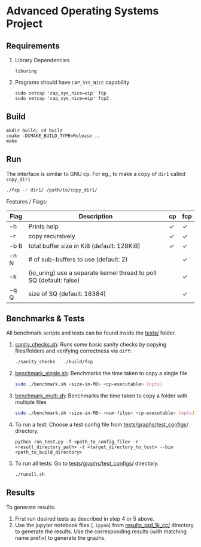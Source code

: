 # Advanced Operating Systems Project

## Requirements

1. Library Dependencies
    ```
    liburing
    ```

2. Programs should have `CAP_SYS_NICE` capability
    ```
    sudo setcap 'cap_sys_nice=eip' fcp
    sudo setcap 'cap_sys_nice=eip' fcp2
    ```


## Build
```
mkdir build; cd build
cmake -DCMAKE_BUILD_TYPE=Release ..
make
```

## Run
The interface is similar to GNU cp. For eg., to make a copy of `dir1` called `copy_dir1`

```bash
./fcp -r dir1/ /path/to/copy_dir1/
```

Features / Flags:

| Flag | Description | cp | fcp |
|------|-------------|----|-----|
| -h   | Prints help | &check; | &check; |
| -r   | copy recursively | &check; | &check; |
| -b B | total buffer size in KiB (default: 128KiB) | &check; | &check; |
| -n N | # of sub-buffers to use (default: 2) |  | &check; |
| -k   | (io_uring) use a separate kernel thread to poll SQ (default: false) |  | &check; |
| -q Q | size of SQ (default: 16384) | | &check; |

## Benchmarks & Tests

All benchmark scripts and tests can be found inside the [tests/](./tests/) folder.

1. [sanity_checks.sh](./tests/sanity_checks.sh): Runs some basic sanity checks by copying files/folders and verifying correctness via `diff`:
    ```bash
    ./sanity_checks  ../build/fcp
    ```

2. [benchmark_single.sh](./tests/benchmark_single.sh): Benchmarks the time taken to copy a single file
    ```bash
    sudo ./benchmark.sh <size-in-MB> <cp-executable> [opts] 
    ```

3. [benchmark_multi.sh](./tests/benchmark_multi.sh): Benchmarks the time taken to copy a folder with multiple files
    ```bash
    sudo ./benchmark.sh <size-in-MB> <num-files> <cp-executable> [opts] 
    ```

4. To run a test: Choose a test config file from [tests/graphs/test_configs/](./tests/graphs/test_configs/) directory.
    ```
    python run_test.py -f <path_to_config_file> -r <result_directory_path> -t <target_directory_to_test> --bin <path_to_build_directory>
    ```
5. To run all tests: Go to [tests/graphs/test_configs/](./tests/graphs/test_configs/) directory.
    ```
    ./runall.sh
    ```


## Results
To generate results:  
1. First run desired tests as described in step 4 or 5 above. 
2. Use the jupyter notebook files (`.ipynb`) from [results_ssd_1k_cc/](./results_ssd_1k_cc/) directory to generate the results. Use the corresponding results (with matching name prefix) to generate the graphs.